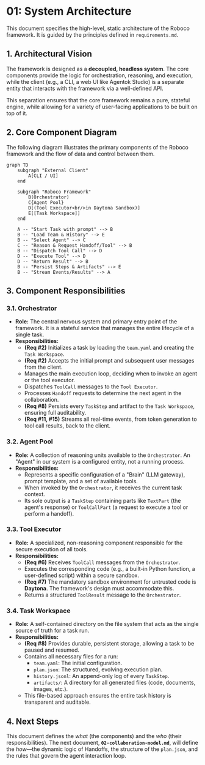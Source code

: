 # 01: System Architecture

This document specifies the high-level, static architecture of the Roboco framework. It is guided by the principles defined in `requirements.md`.

## 1. Architectural Vision

The framework is designed as a **decoupled, headless system**. The core components provide the logic for orchestration, reasoning, and execution, while the client (e.g., a CLI, a web UI like Agentok Studio) is a separate entity that interacts with the framework via a well-defined API.

This separation ensures that the core framework remains a pure, stateful engine, while allowing for a variety of user-facing applications to be built on top of it.

## 2. Core Component Diagram

The following diagram illustrates the primary components of the Roboco framework and the flow of data and control between them.

```mermaid
graph TD
    subgraph "External Client"
        A[CLI / UI]
    end

    subgraph "Roboco Framework"
        B(Orchestrator)
        C{Agent Pool}
        D[(Tool Executor<br/>in Daytona Sandbox)]
        E[[Task Workspace]]
    end

    A -- "Start Task with prompt" --> B
    B -- "Load Team & History" --> E
    B -- "Select Agent" --> C
    C -- "Reason & Request Handoff/Tool" --> B
    B -- "Dispatch Tool Call" --> D
    D -- "Execute Tool" --> D
    D -- "Return Result" --> B
    B -- "Persist Steps & Artifacts" --> E
    B -- "Stream Events/Results" --> A
```

## 3. Component Responsibilities

### 3.1. Orchestrator

- **Role:** The central nervous system and primary entry point of the framework. It is a stateful service that manages the entire lifecycle of a single task.
- **Responsibilities:**
  - **(Req #2)** Initializes a task by loading the `team.yaml` and creating the `Task Workspace`.
  - **(Req #2)** Accepts the initial prompt and subsequent user messages from the client.
  - Manages the main execution loop, deciding when to invoke an agent or the tool executor.
  - Dispatches `ToolCall` messages to the `Tool Executor`.
  - Processes `Handoff` requests to determine the next agent in the collaboration.
  - **(Req #8)** Persists every `TaskStep` and artifact to the `Task Workspace`, ensuring full auditability.
  - **(Req #11, #15)** Streams all real-time events, from token generation to tool call results, back to the client.

### 3.2. Agent Pool

- **Role:** A collection of reasoning units available to the `Orchestrator`. An "Agent" in our system is a configured entity, not a running process.
- **Responsibilities:**
  - Represents a specific configuration of a "Brain" (LLM gateway), prompt template, and a set of available tools.
  - When invoked by the `Orchestrator`, it receives the current task context.
  - Its sole output is a `TaskStep` containing parts like `TextPart` (the agent's response) or `ToolCallPart` (a request to execute a tool or perform a handoff).

### 3.3. Tool Executor

- **Role:** A specialized, non-reasoning component responsible for the secure execution of all tools.
- **Responsibilities:**
  - **(Req #6)** Receives `ToolCall` messages from the `Orchestrator`.
  - Executes the corresponding code (e.g., a built-in Python function, a user-defined script) within a secure sandbox.
  - **(Req #7)** The mandatory sandbox environment for untrusted code is **Daytona**. The framework's design must accommodate this.
  - Returns a structured `ToolResult` message to the `Orchestrator`.

### 3.4. Task Workspace

- **Role:** A self-contained directory on the file system that acts as the single source of truth for a task run.
- **Responsibilities:**
  - **(Req #8)** Provides durable, persistent storage, allowing a task to be paused and resumed.
  - Contains all necessary files for a run:
    - `team.yaml`: The initial configuration.
    - `plan.json`: The structured, evolving execution plan.
    - `history.jsonl`: An append-only log of every `TaskStep`.
    - `artifacts/`: A directory for all generated files (code, documents, images, etc.).
  - This file-based approach ensures the entire task history is transparent and auditable.

## 4. Next Steps

This document defines the _what_ (the components) and the _who_ (their responsibilities). The next document, **`02-collaboration-model.md`**, will define the _how_—the dynamic logic of Handoffs, the structure of the `plan.json`, and the rules that govern the agent interaction loop.
